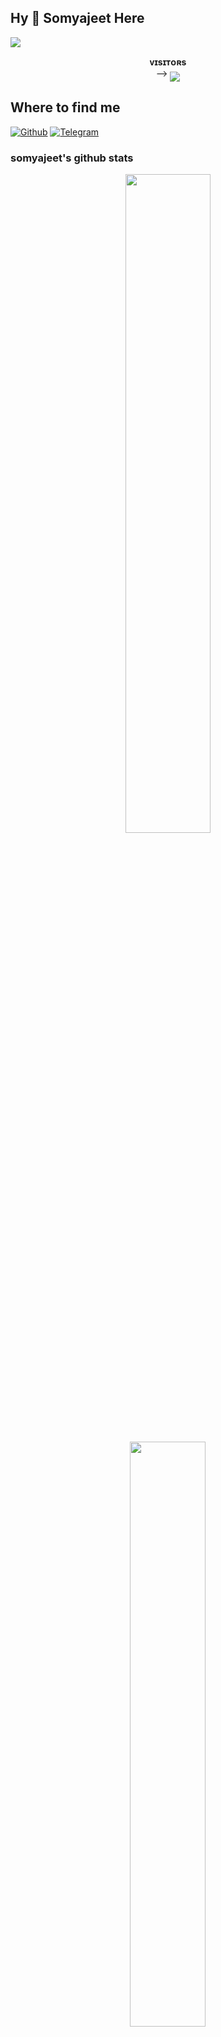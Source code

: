 ## Hy 👋 Somyajeet Here 
[<img src="https://github.com/Somyax/Somyax/blob/master/resources/hr.gif"/>](https://github.com/Somyax)
<p align="center">
    <b>ᴠɪsɪᴛᴏʀs</b><br>
 -->    <img align="middle" src="https://profile-counter.glitch.me/Somyax/count.svg" />
</p>

## Where to find me

[![Github](https://img.shields.io/badge/-Github-181717?style=for-the-badge&logo=Github&logoColor=white)](https://github.com/Somyax)
[![Telegram](https://img.shields.io/badge/Telegram-2CA5E0?style=for-the-badge&logo=telegram&logoColor=white)](https://t.me/andyougone)


### somyajeet's github stats 
<p align="center">
    <img
        width="52%"
        src="https://github-readme-stats.vercel.app/api?username=Somyax&count_private=true&include_all_commits=true&show_icons=true&theme=tokyonight&custom_title=GitHub+Stats"
    />
    <img
        width="49%"
        src="https://github-readme-streak-stats.herokuapp.com?user=Somyax&theme=tokyonight"
    />
</p>

<h3>
